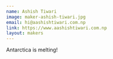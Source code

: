 ```yaml
---
name: Ashish Tiwari
image: maker-ashish-tiwari.jpg
email: hi@aashishtiwari.com.np
link: https://www.aashishtiwari.com.np
layout: makers
---
```


Antarctica is melting!